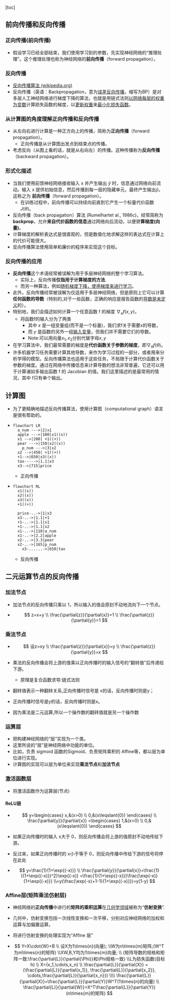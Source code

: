 [toc]

## 前向传播和反向传播

### 正向传播(前向传播)

- 假设学习已经全部结束，我们使用学习到的参数，先实现神经网络的“推理处理”。这个推理处理也称为神经网络的**前向传播**（forward propagation）。

### 反向传播

- [反向传播算法  (wikipedia.org)](https://zh.wikipedia.org/wiki/反向传播算法)
- 反向传播（英语：Backpropagation，意为<u>误差反向传播</u>，缩写为BP）是对多层人工神经网络进行梯度下降的算法，也就是用链式法则<u>以网络每层的权重为变数</u>计算损失函数的梯度，以<u>更新权重</u>来<u>最小化损失函数</u>。

### 从计算图的角度理解正向传播和反向传播

- 从左向右进行计算是一种正方向上的传播，简称为**正向传播**（forward propagation）。
  - 正向传播是从计算图出发点到结束点的传播。
- 考虑反向（从图上看的话，就是从右向左）的传播。这种传播称为**反向传播**（backward propagation）。

### 形式化描述

- 当我们使用前馈神经网络接收输入 x 并产生输出 $\hat{y}$ 时，信息通过网络向前流动。输入 x 提供初始信息，然后传播到每一层的隐藏单元，最终产生输出$\hat{y}$。这称之为 **前向传播**（forward propagation）。
  - 在训练过程中，前向传播可以持续向前直到它产生一个标量代价函数$J(\theta)$。
-  反向传播（back propagation）算法 (Rumelhartet al., 1986c)，经常简称为**backprop**，允许**来自代价函数的信息**通过网络向后流动，以便**计算梯度(向量)**。
  - 计算梯度的解析表达式是很直观的，但是数值化地求解这样的表达式在计算上的代价可能很大。
  - 反向传播算法使用简单和廉价的程序来实现这个目标。

### 反向传播的应用

- **反向传播**这个术语经常被误解为用于多层神经网络的整个学习算法。
  - 实际上，反向传播**仅指用于计算梯度的方法**.
  - 而另一种算法，例如<u>随机梯度下降，使用梯度来进行学习</u>。
- 此外，反向传播经常被误解为仅适用于多层神经网络，但是原则上它可以计算**任何函数的导数**（特别的,对于一些函数，正确的响应是报告函数的<u>导数是未定义</u>的）。
- 特别地，我们会描述如何计算一个任意函数 f 的梯度 $\nabla_xf(x, y)$，
  - 将函数f的输入分为了两类
    - 其中 $x$ 是一组变量组(而不是一个标量)，我们求f关于需要x的导数，
    - 而 $y$ 是函数的另外一组<u>输入变量</u>，但我们并不需要它们的导数。
    - Note:可以用向量$x_1,x_2$分别代替字母$x,y$
- 在学习算法中，我们最常需要的梯度是**代价函数关于参数的梯度**，即$\nabla_{\theta}f(\theta)$。
- 许多机器学习任务需要计算其他导数，来作为学习过程的一部分，或者用来分析学得的模型。反向传播算法也适用于这些任务，不局限于计算代价函数关于参数的梯度。通过在网络中传播信息来计算导数的想法非常普遍，它还可以用于计算诸如多输出函数 f 的 Jacobian 的值。我们这里描述的是最常用的情况，其中 f只有单个输出。

## 计算图

- 为了更精确地描述反向传播算法，使用计算图（computational graph）语言是很有帮助的。

- ```mermaid
  flowchart LR
  	a_num --->|2|x1
  	apple --->|100|x1((x)) 
  	x1 -->|200| +1((+))
  	pear --->|150|x2((x))
      p_num --->|3|x2
  	x2 -->|450| +1((+))
  	+1-->|650|x3((x))
  	tax----->|1.1|x3
  	x3-->|715|price
  
  ```

  - 正向传播

- ```mermaid
  flowchart RL
  	x1((x))
  	x2((x))
  	x3((x))
  	+1((+))
  	
  	price-..->|1|x3
  	x3-..->|1.1|+1
  	+1-..->|1.1|x1
  	+1-..->|1.1|x2
  	x1-..->|110|a_num
  	x1-..->|2.2|apple
  	x2-..->|3.3|pear
  	x2-..->|165|p_num
      x3-......->|650|tax
  ```

  - 反向传播

## 二元运算节点的反向传播

### 加法节点

- 加法节点的反向传播只乘以 1，所以输入的值会原封不动地流向下一个节点。

- $$
  z=x+y
  \\
  \frac{\partial{z}}{\partial{x}}=1
  \\
  \frac{\partial{z}}{\partial{y}}=1
  $$

  

### 乘法节点

- $$
  设z=xy
  \\
  \frac{\partial{z}}{\partial{x}}=y
  \\
  \frac{\partial{z}}{\partial{y}}=x
  $$

  

- 乘法的反向传播会将上游的值乘以正向传播时的输入信号的“翻转值”后传递给下游。
  - 原理是复合函数求导:链式法则
- 翻转值表示一种翻转关系,正向传播时信号是 x的话，反向传播时则是y；
- 正向传播时信号是y的话，反向传播时则是x。
- 因为乘法是二元运算,所以一个操作数的翻转值就是另一个操作数

### 运算层

- 把构建神经网络的“层”实现为一个类。
- 这里所说的“层”是神经网络中功能的单位。
- 比如，负责 sigmoid 函数的Sigmoid、负责矩阵乘积的 Affine等，都以层为单位进行实现。
- 计算图的实现可以层为单位来实现**乘法节点**和**加法节点**

### 激活函数层

- 将激活函数作为运算层(节点)

#### ReLU层

- $$
  y=\begin{cases}
  x,&(x>0)
  \\
  0,&(x\leqslant{0})
  \end{cases}
  \\
  \frac{\partial{y}}{\partial{x}}
  =\begin{cases}
  1,&(x>0)
  \\
  0,&(x\leqslant{0})
  \end{cases}
  $$

- 如果正向传播时的输入 x大于 0，则反向传播会将上游的值原封不动地传给下游。

- 反过来，如果正向传播时的 x小于等于 0，则反向传播中传给下游的信号将停在此处

- $$
  y=\frac{1}{1+\exp{(-x)}}
  \\
  \frac{\partial{y}}{\partial{x}}=\frac{1}{(1+\exp{(-x)})^2}\exp{(-x)}
  =\frac{1}{1+\exp{(-x)}}\frac{\exp(-x)}{1+\exp{(-x)}}
  \\=y(\frac{\exp(-x)+1-1}{1+\exp{(-x)}})=y(1-y)
  $$

### Affine层(矩阵乘法仿射层)

- 神经网络的**正向传播**中进行的**矩阵的乘积运算**在<u>几何学领域</u>被称为“**仿射变换**”.
- 几何中，仿射变换包括一次线性变换和一次平移，分别对应神经网络的加权和运算与加偏置运算。
- 将进行仿射变换的处理实现为“Affine 层”

- $$
  Y=X\cdot{W}+B
  \\
  设X为1\times{n}(向量);
  \\W为n\times{m}矩阵;(W^T为m\times{n}的矩阵)
  \\XW,B,Y均为1\times{m}向量;
  \\
  (矩阵导数的规格和矩阵一致:\frac{\partial{L}}{\partial{\Phi}}和\Phi规格一致)
  \\L为损失函数(目标h)
  \\
  X=(x_1,\cdots,x_n)
  \\
  \frac{\partial{L}}{\partial{X}}
  =(\frac{\partial{L}}{\partial{x_1}},
  \frac{\partial{L}}{\partial{x_2}},
  \cdots,\frac{\partial{L}}{\partial{x_n}})
  \\\\
  \frac{\partial{L}}{\partial{X}}=\frac{\partial{L}}{\partial{Y}}W^T(1\times{n}的向量)
  \\
  \frac{\partial{L}}{\partial{W}}=X^T\frac{\partial{L}}{\partial{Y}}(n\times{m}的矩阵)
  $$













